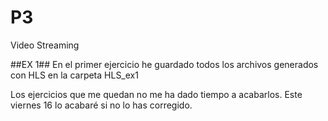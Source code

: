 # P3
 Video Streaming

##EX 1##
En el primer ejercicio he guardado todos los archivos generados con HLS en la carpeta HLS_ex1



Los ejercicios que me quedan no me ha dado tiempo a acabarlos. Este viernes 16 lo acabaré si no lo has corregido.